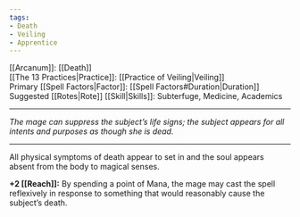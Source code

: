 ```yaml
---
tags:
- Death
- Veiling
- Apprentice
---
```


[[Arcanum]]: [[Death]]\
[[The 13 Practices|Practice]]: [[Practice of Veiling|Veiling]]\
Primary [[Spell Factors|Factor]]: [[Spell Factors#Duration|Duration]]\
Suggested [[Rotes|Rote]] [[Skill|Skills]]: Subterfuge, Medicine, Academics

---

_The mage can suppress the subject’s life signs; the subject appears for all intents and purposes as though she is dead._

---

All physical symptoms of death appear to set in and the soul appears absent from the body to magical senses.

**+2 [[Reach]]:** By spending a point of Mana, the mage may cast the spell reflexively in response to something that would reasonably cause the subject’s death.